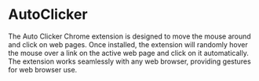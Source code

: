 # AutoClicker
The Auto Clicker Chrome extension is designed to move the mouse around and click on web pages. Once installed, the extension will randomly hover the mouse over a link on the active web page and click on it automatically. The extension works seamlessly with any web browser, providing gestures for web browser use.
